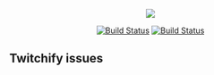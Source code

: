 <p align="center"><img src="https://i.imgur.com/bgcnZu6.png"></p>

<p align="center">
<a href="https://styleci.io/repos/120185101"><img src="https://styleci.io/repos/120185101/shield?branch=master" alt="Build Status"></a>
<a href="https://travis-ci.org/twitchify/twitchify"><img src="https://travis-ci.org/twitchify/twitchify.svg?branch=master" alt="Build Status"></a>
</p>

## Twitchify issues
